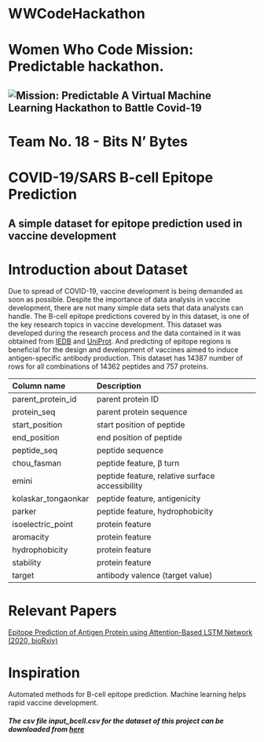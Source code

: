 # WWCodeHackathon
# Women Who Code Mission: Predictable hackathon.
## ![Mission: Predictable A Virtual Machine Learning Hackathon to Battle Covid-19](<https://www.womenwhocode.com/mission-predictable-hackathon>)


# Team No. 18 -  Bits N’ Bytes

# COVID-19/SARS B-cell Epitope Prediction
## A simple dataset for epitope prediction used in vaccine development

# Introduction about Dataset

Due to spread of COVID-19, vaccine development is being demanded as soon as possible. Despite the importance of data analysis in vaccine development, there are not many simple data sets that data analysts can handle. The B-cell epitope predictions covered by in this dataset, is one of the key research topics in vaccine development. This dataset was developed during the research process and the data contained in it was obtained from [IEDB](<https://www.iedb.org/>) and [UniProt](<https://www.uniprot.org/>). And predicting of epitope regions is beneficial for the design and development of vaccines aimed to induce antigen-specific antibody production. This dataset has 14387 number of rows for all combinations of 14362 peptides and 757 proteins.

|Column name|Description|
|:----|:----|
|parent_protein_id|parent protein ID|
|protein_seq|parent protein sequence|
|start_position|start position of peptide|
|end_position|end position of peptide|
|peptide_seq|peptide sequence|
|chou_fasman|peptide feature, β turn|
|emini|peptide feature, relative surface accessibility|
|kolaskar_tongaonkar|peptide feature, antigenicity|
|parker|peptide feature, hydrophobicity|
|isoelectric_point|protein feature|
|aromacity|protein feature|
|hydrophobicity|protein feature|
|stability|protein feature|
|target|antibody valence (target value)|

# Relevant Papers

[Epitope Prediction of Antigen Protein using Attention-Based LSTM Network (2020, bioRxiv)](<https://www.biorxiv.org/content/10.1101/2020.07.27.224121v1>)

# Inspiration

Automated methods for B-cell epitope prediction. Machine learning helps rapid vaccine development.

##### The csv file input_bcell.csv for the dataset of this project can be downloaded from [here](<https://www.kaggle.com/futurecorporation/epitope-prediction>)
